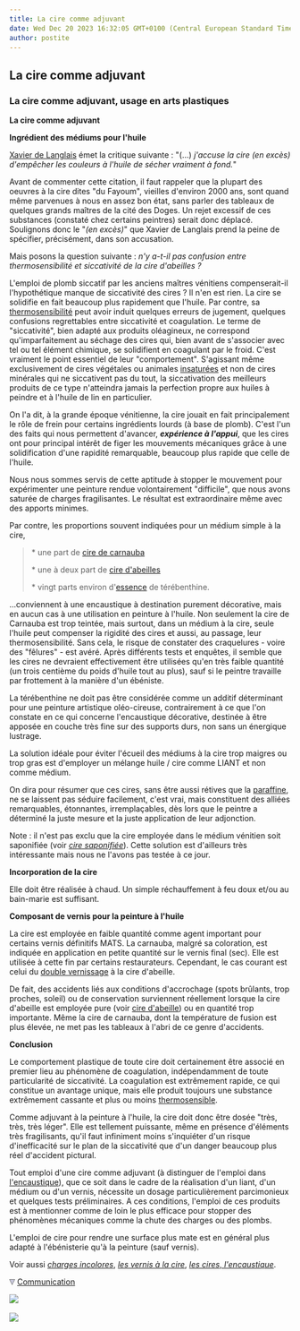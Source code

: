 ```yaml
---
title: La cire comme adjuvant
date: Wed Dec 20 2023 16:32:05 GMT+0100 (Central European Standard Time)
author: postite
---
```


## La cire comme adjuvant
### La cire comme adjuvant, usage en arts plastiques
 **La cire comme adjuvant**

**Ingrédient des médiums pour l'huile**

[Xavier de Langlais](livres.html#langlais) émet la critique suivante : "(...) _j'accuse la cire (en excès) d'empêcher les couleurs à l'huile de sécher vraiment à fond._"

Avant de commenter cette citation, il faut rappeler que la plupart des oeuvres à la cire dites "du Fayoum", vieilles d'environ 2000 ans, sont quand même parvenues à nous en assez bon état, sans parler des tableaux de quelques grands maîtres de la cité des Doges. Un rejet excessif de ces substances (constaté chez certains peintres) serait donc déplacé. Soulignons donc le "_(en excès)_" que Xavier de Langlais prend la peine de spécifier, précisément, dans son accusation. 

Mais posons la question suivante : _n'y a-t-il pas confusion entre thermosensibilité et siccativité de la cire d'abeilles ?_

L'emploi de plomb siccatif par les anciens maîtres vénitiens compenserait-il l'hypothétique manque de siccativité des cires ? Il n'en est rien. La cire se solidifie en fait beaucoup plus rapidement que l'huile. Par contre, sa [thermosensibilité](liants.html#thermosensibilite) peut avoir induit quelques erreurs de jugement, quelques confusions regrettables entre siccativité et coagulation. Le terme de "siccativité", bien adapté aux produits oléagineux, ne correspond qu'imparfaitement au séchage des cires qui, bien avant de s'associer avec tel ou tel élément chimique, se solidifient en coagulant par le froid. C'est vraiment le point essentiel de leur "comportement". S'agissant même exclusivement de cires végétales ou animales [insaturées](saturation.html) et non de cires minérales qui ne siccativent pas du tout, la siccativation des meilleurs produits de ce type n'atteindra jamais la perfection propre aux huiles à peindre et à l'huile de lin en particulier.

On l'a dit, à la grande époque vénitienne, la cire jouait en fait principalement le rôle de frein pour certains ingrédients lourds (à base de plomb). C'est l'un des faits qui nous permettent d'avancer, **_expérience à l'appui_**, que les cires ont pour principal intérêt de figer les mouvements mécaniques grâce à une solidification d'une rapidité remarquable, beaucoup plus rapide que celle de l'huile.

Nous nous sommes servis de cette aptitude à stopper le mouvement pour expérimenter une peinture rendue volontairement "difficile", que nous avons saturée de charges fragilisantes. Le résultat est extraordinaire même avec des apports minimes.

Par contre, les proportions souvent indiquées pour un médium simple à la cire,

> \* une part de [cire de carnauba](cires.html#laciredecarnauba)
> 
> \* une à deux part de [cire d'abeilles](cires.html#laciredabeilles)
> 
> \* vingt parts environ d'[essence](essences.html) de térébenthine.

...conviennent à une encaustique à destination purement décorative, mais en aucun cas à une utilisation en peinture à l'huile. Non seulement la cire de Carnauba est trop teintée, mais surtout, dans un médium à la cire, seule l'huile peut compenser la rigidité des cires et aussi, au passage, leur thermosensibilité. Sans cela, le risque de constater des craquelures - voire des "fêlures" - est avéré. Après différents tests et enquêtes, il semble que les cires ne devraient effectivement être utilisées qu'en très faible quantité (un trois centième du poids d'huile tout au plus), sauf si le peintre travaille par frottement à la manière d'un ébéniste.

La térébenthine ne doit pas être considérée comme un additif déterminant pour une peinture artistique oléo-cireuse, contrairement à ce que l'on constate en ce qui concerne l'encaustique décorative, destinée à être apposée en couche très fine sur des supports durs, non sans un énergique lustrage.

La solution idéale pour éviter l'écueil des médiums à la cire trop maigres ou trop gras est d'employer un mélange huile / cire comme LIANT et non comme médium.

On dira pour résumer que ces cires, sans être aussi rétives que la [paraffine](paraffine.html), ne se laissent pas séduire facilement, c'est vrai, mais constituent des alliées remarquables, étonnantes, irremplaçables, dès lors que le peintre a déterminé la juste mesure et la juste application de leur adjonction.

Note : il n'est pas exclu que la cire employée dans le médium vénitien soit saponifiée (voir _[cire saponifiée](cires.html#ciresaponifiee)_). Cette solution est d'ailleurs très intéressante mais nous ne l'avons pas testée à ce jour.

**Incorporation de la cire**

Elle doit être réalisée à chaud. Un simple réchauffement à feu doux et/ou au bain-marie est suffisant.

**Composant de vernis pour la peinture à l'huile**

La cire est employée en faible quantité comme agent important pour certains vernis définitifs MATS. La carnauba, malgré sa coloration, est indiquée en application en petite quantité sur le vernis final (sec). Elle est utilisée à cette fin par certains restaurateurs. Cependant, le cas courant est celui du [double vernissage](vernisdefinitifs.html#doublevernissage) à la cire d'abeille.

De fait, des accidents liés aux conditions d'accrochage (spots brûlants, trop proches, soleil) ou de conservation surviennent réellement lorsque la cire d'abeille est employée pure (voir [cire d'abeille](cires.html#laciredabeilles)) ou en quantité trop importante. Même la cire de carnauba, dont la température de fusion est plus élevée, ne met pas les tableaux à l'abri de ce genre d'accidents.

**Conclusion**

Le comportement plastique de toute cire doit certainement être associé en premier lieu au phénomène de coagulation, indépendamment de toute particularité de siccativité. La coagulation est extrêmement rapide, ce qui constitue un avantage unique, mais elle produit toujours une substance extrêmement cassante et plus ou moins [thermosensible](liants.html#thermosensibilite).

Comme adjuvant à la peinture à l'huile, la cire doit donc être dosée "très, très, très léger". Elle est tellement puissante, même en présence d'éléments très fragilisants, qu'il faut infiniment moins s'inquiéter d'un risque d'inefficacité sur le plan de la siccativité que d'un danger beaucoup plus réel d'accident pictural.

Tout emploi d'une cire comme adjuvant (à distinguer de l'emploi dans [l'encaustique](cires.html)), que ce soit dans le cadre de la réalisation d'un liant, d'un médium ou d'un vernis, nécessite un dosage particulièrement parcimonieux et quelques tests préliminaires. A ces conditions, l'emploi de ces produits est à mentionner comme de loin le plus efficace pour stopper des phénomènes mécaniques comme la chute des charges ou des plombs.

L'emploi de cire pour rendre une surface plus mate est en général plus adapté à l'ébénisterie qu'à la peinture (sauf vernis).

Voir aussi [_charges incolores_](chargesincolores.html), _[les vernis à la cire](vernisdefinitifs.html#cires)_, [_les cires, l'encaustique_](cires.html).



![](images/flechebas.gif) [Communication](http://www.artrealite.com/annonceurs.htm) 

[![](https://cbonvin.fr/sites/regie.artrealite.com/visuels/campagne1.png)](index-2.html#20131014)

![](https://cbonvin.fr/sites/regie.artrealite.com/visuels/campagne2.png)
